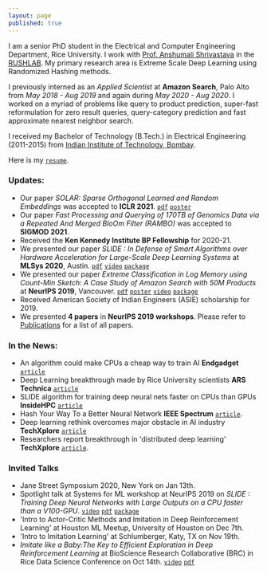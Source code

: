 ```yaml
---
layout: page
published: true
---
```


I am a senior PhD student in the Electrical and Computer Engineering Department, Rice University. I work with [Prof. Anshumali Shrivastava](https://www.cs.rice.edu/~as143/) in the [RUSHLAB](https://rushlab.blogs.rice.edu/). My primary research area is Extreme Scale Deep Learning using Randomized Hashing methods.

I previously interned as an *Applied Scientist* at **Amazon Search**, Palo Alto from *May 2018 - Aug 2019* and again during *May 2020 - Aug 2020*. I worked on a myriad of problems like query to product prediction, super-fast reformulation for zero result queries, query-category prediction and fast approximate nearest neighbor search.

I received my Bachelor of Technology (B.Tech.) in Electrical Engineering (2011-2015) from [Indian Institute of Technology, Bombay](http://www.iitb.ac.in).

Here is my [`resume`](https://tharun24.github.io/Resume.pdf).

### Updates:
* Our paper *SOLAR: Sparse Orthogonal Learned and Random Embeddings* was accepted to **ICLR 2021**. [`pdf`](https://openreview.net/pdf?id=fw-BHZ1KjxJ) [`poster`](https://tharun24.github.io/SOLAR/SOLAR_ICLR_poster.pdf)
* Our paper *Fast Processing and Querying of 170TB of Genomics Data via a Repeated And Merged BloOm Filter (RAMBO)* was accepted to **SIGMOD 2021**.
* Received the __Ken Kennedy Institute BP Fellowship__ for 2020-21.
* We presented our paper *SLIDE : In Defense of Smart Algorithms over Hardware Acceleration for Large-Scale Deep Learning Systems* at **MLSys 2020**, Austin. [`pdf`](https://arxiv.org/pdf/1903.03129.pdf) [`video`](https://slideslive.com/38922010/mlsys-workshop-on-systems-for-ml-1) [`package`](https://github.com/keroro824/HashingDeepLearning)
* We presented our paper *Extreme Classification in Log Memory using Count-Min Sketch: A Case Study of Amazon Search with 50M Products* at **NeurIPS 2019**, Vancouver. [`pdf`](https://papers.nips.cc/paper/9482-extreme-classification-in-log-memory-using-count-min-sketch-a-case-study-of-amazon-search-with-50m-products.pdf) [`poster`](https://tharun24.github.io/miscellaneous/MACH_Poster.pdf)  [`video`](https://www.youtube.com/watch?v=zHXy-AlzSxQ) [`package`](https://github.com/Tharun24/MACH/)
* Received American Society of Indian Engineers (ASIE) scholarship for 2019.
* We presented __4 papers__ in __NeurIPS 2019 workshops__. Please refer to [Publications](publications.md) for a list of all papers.  

### In the News:
* An algorithm could make CPUs a cheap way to train AI **Endgadget** [`article`](https://www.engadget.com/2020/03/03/rice-university-slide-cpu-gpu-machine-learning/)
* Deep Learning breakthrough made by Rice University scientists **ARS Technica** [`article`](https://arstechnica.com/gadgets/2019/12/mach-ai-training-linear-cost-exponential-gain/)
* SLIDE algorithm for training deep neural nets faster on CPUs than GPUs **InsideHPC** [`article`](https://insidehpc.com/2020/03/slide-algorithm-for-training-deep-neural-nets-faster-on-cpus-than-gpus/)
* Hash Your Way To a Better Neural Network **IEEE Spectrum** [`article`](https://spectrum.ieee.org/tech-talk/computing/hardware/algorithms-and-hardware-for-deep-learning).
* Deep learning rethink overcomes major obstacle in AI industry **TechXplore** [`article`](https://techxplore.com/news/2020-03-deep-rethink-major-obstacle-ai.html)
* Researchers report breakthrough in 'distributed deep learning' **TechXplore** [`article`](https://techxplore.com/news/2019-12-breakthrough-deep.html).

### Invited Talks
* Jane Street Symposium 2020, New York on Jan 13th.
* Spotlight talk at Systems for ML workshop at NeurIPS 2019 on *SLIDE : Training Deep Neural Networks with Large Outputs on a CPU faster than a V100-GPU*. [`video`](https://slideslive.com/38922010/mlsys-workshop-on-systems-for-ml-1) [`pdf`](https://arxiv.org/pdf/1903.03129.pdf) [`package`](https://github.com/keroro824/HashingDeepLearning)
* 'Intro to Actor-Critic Methods and Imitation in Deep Reinforcement Learning' at Houston ML Meetup, University of Houston on Dec 7th.
* 'Intro to Imitation Learning' at Schlumberger, Katy, TX on Nov 19th.
* *Imitate like a Baby:The Key to Efficient Exploration in Deep Reinforcement Learning* at BioScience Research Collaborative (BRC) in Rice Data Science Conference on Oct 14th. [`video`](https://www.youtube.com/watch?v=BzCE1tA9QeI&list=PLcsG4X8Zn_UD-U-uOKeq6SwoIJTcf_mbd&index=15)  [`pdf`](https://tharun24.github.io/AAAI_Imitation.pdf)
